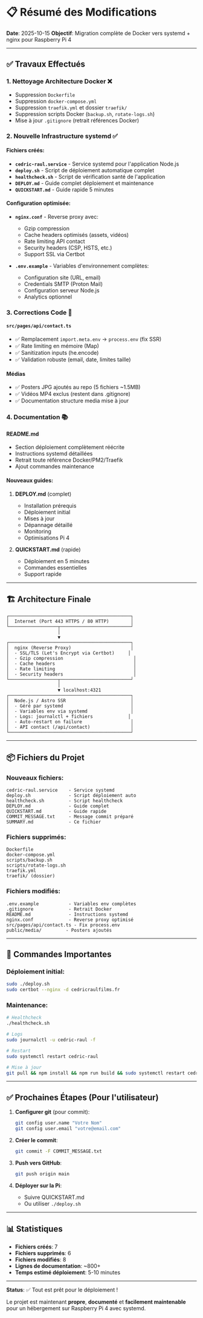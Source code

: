 # 📋 Résumé des Modifications

**Date**: 2025-10-15
**Objectif**: Migration complète de Docker vers systemd + nginx pour Raspberry Pi 4

---

## ✅ Travaux Effectués

### 1. Nettoyage Architecture Docker ❌
- Suppression `Dockerfile`
- Suppression `docker-compose.yml`
- Suppression `traefik.yml` et dossier `traefik/`
- Suppression scripts Docker (`backup.sh`, `rotate-logs.sh`)
- Mise à jour `.gitignore` (retrait références Docker)

### 2. Nouvelle Infrastructure systemd ✅

#### Fichiers créés:
- **`cedric-raul.service`** - Service systemd pour l'application Node.js
- **`deploy.sh`** - Script de déploiement automatique complet
- **`healthcheck.sh`** - Script de vérification santé de l'application
- **`DEPLOY.md`** - Guide complet déploiement et maintenance
- **`QUICKSTART.md`** - Guide rapide 5 minutes

#### Configuration optimisée:
- **`nginx.conf`** - Reverse proxy avec:
  - Gzip compression
  - Cache headers optimisés (assets, vidéos)
  - Rate limiting API contact
  - Security headers (CSP, HSTS, etc.)
  - Support SSL via Certbot

- **`.env.example`** - Variables d'environnement complètes:
  - Configuration site (URL, email)
  - Credentials SMTP (Proton Mail)
  - Configuration serveur Node.js
  - Analytics optionnel

### 3. Corrections Code 🔧

#### `src/pages/api/contact.ts`
- ✅ Remplacement `import.meta.env` → `process.env` (fix SSR)
- ✅ Rate limiting en mémoire (Map)
- ✅ Sanitization inputs (he.encode)
- ✅ Validation robuste (email, date, limites taille)

#### Médias
- ✅ Posters JPG ajoutés au repo (5 fichiers ~1.5MB)
- ✅ Vidéos MP4 exclus (restent dans .gitignore)
- ✅ Documentation structure media mise à jour

### 4. Documentation 📚

#### README.md
- Section déploiement complètement réécrite
- Instructions systemd détaillées
- Retrait toute référence Docker/PM2/Traefik
- Ajout commandes maintenance

#### Nouveaux guides:
1. **DEPLOY.md** (complet)
   - Installation prérequis
   - Déploiement initial
   - Mises à jour
   - Dépannage détaillé
   - Monitoring
   - Optimisations Pi 4

2. **QUICKSTART.md** (rapide)
   - Déploiement en 5 minutes
   - Commandes essentielles
   - Support rapide

---

## 🏗️ Architecture Finale

```
┌─────────────────────────────────────────────┐
│  Internet (Port 443 HTTPS / 80 HTTP)        │
└──────────────────┬──────────────────────────┘
                   │
                   ▼
┌─────────────────────────────────────────────┐
│  nginx (Reverse Proxy)                      │
│  - SSL/TLS (Let's Encrypt via Certbot)     │
│  - Gzip compression                          │
│  - Cache headers                             │
│  - Rate limiting                             │
│  - Security headers                          │
└──────────────────┬──────────────────────────┘
                   │
                   ▼ localhost:4321
┌─────────────────────────────────────────────┐
│  Node.js / Astro SSR                        │
│  - Géré par systemd                         │
│  - Variables env via systemd                │
│  - Logs: journalctl + fichiers             │
│  - Auto-restart on failure                  │
│  - API contact (/api/contact)               │
└─────────────────────────────────────────────┘
```

---

## 📦 Fichiers du Projet

### Nouveaux fichiers:
```
cedric-raul.service    - Service systemd
deploy.sh              - Script déploiement auto
healthcheck.sh         - Script healthcheck
DEPLOY.md              - Guide complet
QUICKSTART.md          - Guide rapide
COMMIT_MESSAGE.txt     - Message commit préparé
SUMMARY.md             - Ce fichier
```

### Fichiers supprimés:
```
Dockerfile
docker-compose.yml
scripts/backup.sh
scripts/rotate-logs.sh
traefik.yml
traefik/ (dossier)
```

### Fichiers modifiés:
```
.env.example           - Variables env complètes
.gitignore             - Retrait Docker
README.md              - Instructions systemd
nginx.conf             - Reverse proxy optimisé
src/pages/api/contact.ts - Fix process.env
public/media/         - Posters ajoutés
```

---

## 🚀 Commandes Importantes

### Déploiement initial:
```bash
sudo ./deploy.sh
sudo certbot --nginx -d cedricraulfilms.fr
```

### Maintenance:
```bash
# Healthcheck
./healthcheck.sh

# Logs
sudo journalctl -u cedric-raul -f

# Restart
sudo systemctl restart cedric-raul

# Mise à jour
git pull && npm install && npm run build && sudo systemctl restart cedric-raul
```

---

## ✅ Prochaines Étapes (Pour l'utilisateur)

1. **Configurer git** (pour commit):
   ```bash
   git config user.name "Votre Nom"
   git config user.email "votre@email.com"
   ```

2. **Créer le commit**:
   ```bash
   git commit -F COMMIT_MESSAGE.txt
   ```

3. **Push vers GitHub**:
   ```bash
   git push origin main
   ```

4. **Déployer sur la Pi**:
   - Suivre QUICKSTART.md
   - Ou utiliser `./deploy.sh`

---

## 📊 Statistiques

- **Fichiers créés**: 7
- **Fichiers supprimés**: 6
- **Fichiers modifiés**: 8
- **Lignes de documentation**: ~800+
- **Temps estimé déploiement**: 5-10 minutes

---

**Status**: ✅ Tout est prêt pour le déploiement !

Le projet est maintenant **propre**, **documenté** et **facilement maintenable** pour un hébergement sur Raspberry Pi 4 avec systemd.
